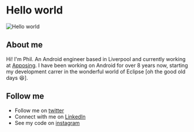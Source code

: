 # Hello world

<img src="https://raw.githubusercontent.com/philandrews100/philandrews100/master/resources/banner.png" alt="Hello world">


## About me
Hi! I'm Phil. An Android engineer based in Liverpool and currently working at [Apposing](https://apposing.co.uk). I have been working on Android for over 8 years now, starting my development carrer in the wonderful world of Eclipse [oh the good old days :laughing:]. 


## Follow me
- Follow me on [twitter](https://twitter.com/PhilAndrews1)
- Connect with me on [LinkedIn](https://www.linkedin.com/in/philip-andrews-46049553/)
- See my code on [instagram](https://www.instagram.com/kotlin.phil/)

